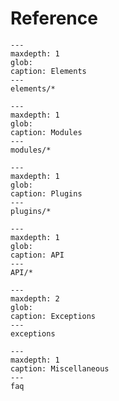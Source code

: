 # Reference

```{toctree}
---
maxdepth: 1
glob:
caption: Elements
---
elements/*
```

```{toctree}
---
maxdepth: 1
glob:
caption: Modules
---
modules/*
```

```{toctree}
---
maxdepth: 1
glob:
caption: Plugins
---
plugins/*
```

```{toctree}
---
maxdepth: 1
glob:
caption: API
---
API/*
```

```{toctree}
---
maxdepth: 2
glob:
caption: Exceptions
---
exceptions
```

```{toctree}
---
maxdepth: 1
caption: Miscellaneous
---
faq
```
